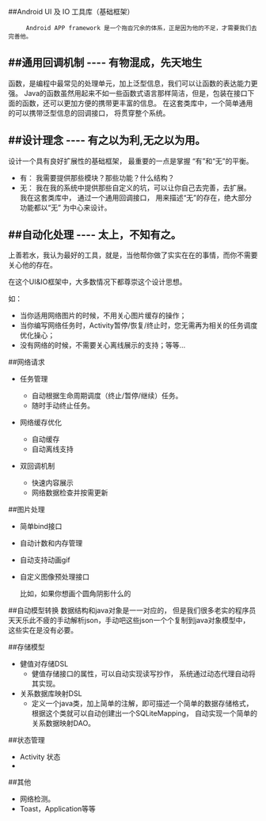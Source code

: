 ##Android UI 及 IO 工具库（基础框架）

         Android APP framework 是一个拖沓冗余的体系，正是因为他的不足，才需要我们去完善他。

	
##通用回调机制
	---- 有物混成，先天地生
----
函数，是编程中最常见的处理单元，加上泛型信息，我们可以让函数的表达能力更强。
Java的函数虽然用起来不如一些函数式语言那样简洁，但是，包装在接口下面的函数，还可以更加方便的携带更丰富的信息。
在这套类库中，一个简单通用的可以携带泛型信息的回调接口， 将贯穿整个系统。

##设计理念
	---- 有之以为利,无之以为用。
----
设计一个具有良好扩展性的基础框架， 最重要的一点是掌握 “有”和“无”的平衡。
 * 有： 我需要提供那些模块？那些功能？什么结构？	
 * 无： 我在我的系统中提供那些自定义的坑，可以让你自己去完善，去扩展。
我在这套类库中， 通过一个通用回调接口， 用来描述“无”的存在，绝大部分功能都以“无” 为中心来设计。


##自动化处理
	---- 太上，不知有之。
----
上善若水，我认为最好的工具，就是，当他帮你做了实实在在的事情，而你不需要关心他的存在。

在这个UI&IO框架中，大多数情况下都尊崇这个设计思想。

如：
  * 当你适用网络图片的时候，不用关心图片缓存的操作；
  * 当你编写网络任务时，Activity暂停/恢复/终止时，您无需再为相关的任务调度优化操心；
  * 没有网络的时候，不需要关心离线展示的支持；等等...

##网络请求
  * 任务管理
    * 自动根据生命周期调度（终止/暂停/继续）任务。
    * 随时手动终止任务。
  * 网络缓存优化
    * 自动缓存
    * 自动离线支持

  * 双回调机制
    * 快速内容展示
    * 网络数据检查并按需更新

##图片处理
  * 简单bind接口
  * 自动计数和内存管理
  * 自动支持动画gif
  * 自定义图像预处理接口

    比如，如果你想画个圆角阴影什么的

##自动模型转换
  数据结构和java对象是一一对应的， 
  但是我们很多老实的程序员天天乐此不疲的手动解析json，手动吧这些json一个个复制到java对象模型中， 这些实在是没有必要。

##存储模型
  * 健值对存储DSL
    * 健值存储接口的属性，可以自动实现读写抄作， 系统通过动态代理自动将其实现。
  * 关系数据库映射DSL
    * 定义一个java类，加上简单的注解，即可描述一个简单的数据存储格式，根据这个类就可以自动创建出一个SQLiteMapping， 自动实现一个简单的关系数据映射DAO。

##状态管理
  * Activity 状态
  * 
##其他
  * 网络检测。
  * Toast，Application等等


